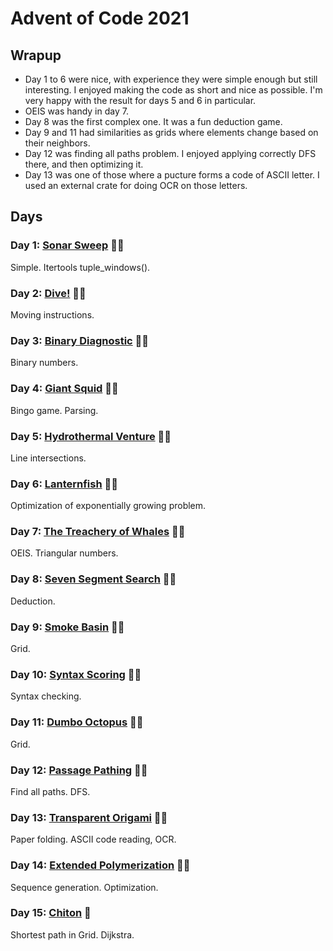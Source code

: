# Advent of Code 2021

## Wrapup

- Day 1 to 6 were nice, with experience they were simple enough but still interesting. I enjoyed making the code as short and nice as possible. I'm very happy with the result for days 5 and 6 in particular.
- OEIS was handy in day 7.
- Day 8 was the first complex one. It was a fun deduction game.
- Day 9 and 11 had similarities as grids where elements change based on their neighbors.
- Day 12 was finding all paths problem. I enjoyed applying correctly DFS there, and then optimizing it.
- Day 13 was one of those where a pucture forms a code of ASCII letter. I used an external crate for doing OCR on those letters.

## Days

### Day 1: [Sonar Sweep](day01/README.md) 🌟🌟

Simple. Itertools tuple_windows().

### Day 2: [Dive!](day02/README.md) 🌟🌟

Moving instructions.

### Day 3: [Binary Diagnostic](day03/README.md) 🌟🌟

Binary numbers.

### Day 4: [Giant Squid](day04/README.md) 🌟🌟

Bingo game. Parsing.

### Day 5: [Hydrothermal Venture](day05/README.md) 🌟🌟

Line intersections.

### Day 6: [Lanternfish](day06/README.md) 🌟🌟

Optimization of exponentially growing problem.

### Day 7: [The Treachery of Whales](day07/README.md) 🌟🌟

OEIS. Triangular numbers.

### Day 8: [Seven Segment Search](day08/README.md) 🌟🌟

Deduction.

### Day 9: [Smoke Basin](day09/README.md) 🌟🌟

Grid.

### Day 10: [Syntax Scoring](day10/README.md) 🌟🌟

Syntax checking.

### Day 11: [Dumbo Octopus](day11/README.md) 🌟🌟

Grid.

### Day 12: [Passage Pathing](day12/README.md) 🌟🌟

Find all paths. DFS.

### Day 13: [Transparent Origami](day13/README.md) 🌟🌟

Paper folding. ASCII code reading, OCR.

### Day 14: [Extended Polymerization](day14/README.md) 🌟🌟

Sequence generation. Optimization.

### Day 15: [Chiton](day15/README.md) 🌟

Shortest path in Grid. Dijkstra.